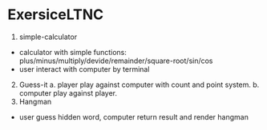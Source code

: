 # ExersiceLTNC
 1. simple-calculator
   + calculator with simple functions: plus/minus/multiply/devide/remainder/square-root/sin/cos
   + user interact with computer by terminal
 2. Guess-it <space><space>
  a. player play against computer with count and point system. <space><space>
  b. computer play against player.
 3. Hangman
  + user guess hidden word, computer return result and render hangman
